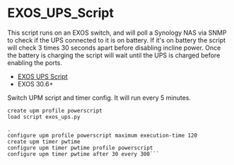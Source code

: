 # EXOS_UPS_Script
This script runs on an EXOS switch, and will poll a Synology NAS via SNMP to check if the UPS connected to it is on battery.  If it's on battery the script will check 3 times 30 seconds apart before disabling incline power.  Once the battery is charging the script will wait until the UPS is charged before enabling the ports.


* [EXOS UPS Script](exos_ups.py)
* EXOS 30.6+


Switch UPM script and timer config.  It will run every 5 minutes.
```
create upm profile powerscript
load script exos_ups.py

.
configure upm profile powerscript maximum execution-time 120
create upm timer pwtime
configure upm timer pwtime profile powerscript
configure upm timer pwtime after 30 every 300```
